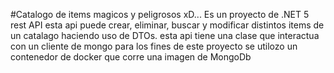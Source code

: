 #Catalogo de items magicos y peligrosos xD...
Es un proyecto de .NET 5 rest API 
esta api puede crear, eliminar, buscar y modificar distintos items de un catalago haciendo uso de DTOs.
esta api tiene una clase que interactua con un cliente de mongo
para los fines de este proyecto se utilozo un contenedor de docker que corre una imagen de MongoDb
